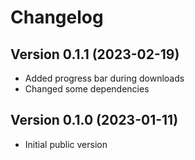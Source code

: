 Changelog
=========

## Version 0.1.1 (2023-02-19)
* Added progress bar during downloads
* Changed some dependencies

## Version 0.1.0 (2023-01-11)
* Initial public version
